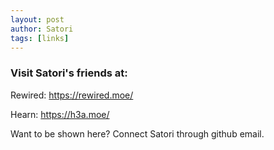 ```yaml
---
layout: post
author: Satori
tags: [links]
---
```


### Visit Satori's friends at:

Rewired: <https://rewired.moe/>

Hearn: <https://h3a.moe/>

Want to be shown here? Connect Satori through github email.
